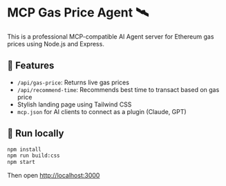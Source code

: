 
# MCP Gas Price Agent 🛰️

This is a professional MCP-compatible AI Agent server for Ethereum gas prices using Node.js and Express.

## 🔧 Features
- `/api/gas-price`: Returns live gas prices
- `/api/recommend-time`: Recommends best time to transact based on gas price
- Stylish landing page using Tailwind CSS
- `mcp.json` for AI clients to connect as a plugin (Claude, GPT)

## 🚀 Run locally
```bash
npm install
npm run build:css
npm start
```

Then open [http://localhost:3000](http://localhost:3000)
